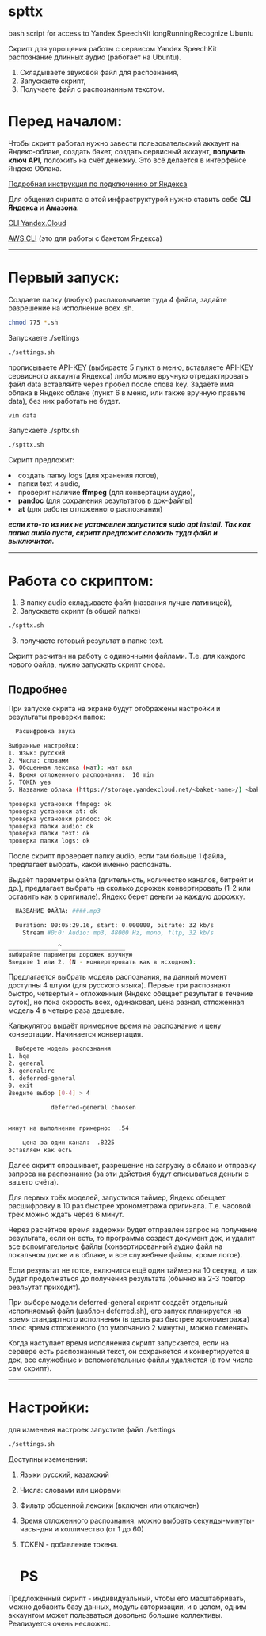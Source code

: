 # spttx 
bash script for access to Yandex SpeechKit longRunningRecognize Ubuntu

Скрипт для упрощения работы с сервисом Yandex SpeechKit распознание длинных аудио (работает на Ubuntu).
1. Складываете звуковой файл для распознания, 
2. Запускаете скрипт,
3. Получаете файл с распознанным текстом.


<H1> Перед началом:</H1>
Чтобы скрипт работал нужно завести пользовательский аккаунт на Яндекс-облаке, создать бакет, создать сервисный аккаунт, <b>получить ключ API</b>, положить на счёт денежку. Это всё делается в интерфейсе Яндекс Облака.

[Подробная инструкция по подключению от Яндекса](https://cloud.yandex.ru/docs/speechkit/quickstart) 

Для общения скрипта с этой инфраструктурой нужно ставить себе <b>CLI Яндекса</b> и <b>Амазона</b>:

[CLI Yandex.Cloud](https://cloud.yandex.ru/docs/cli/)

[AWS CLI](https://cloud.yandex.ru/docs/storage/tools/aws-cli) (это для работы с бакетом Яндекса)

<hr>
<H1> Первый запуск:</H1> 
Создаете папку (любую) распаковываете туда 4 файла, задайте разрешение на исполнение всех .sh. 

```bash
chmod 775 *.sh
```

Запускаете ./settings 
```bash
./settings.sh
```
прописываете API-KEY (выбираете 5 пункт в меню, вставляете API-KEY сервисного аккаунта Яндекса) либо можно вручную отредактировать файл data вставляйте через пробел после слова key. Задаёте имя облака в Яндекс облаке (пункт 6 в меню, или также вручную правьте data), без них работать не будет.

```bash
vim data
```
Запускаете ./spttx.sh
```bash
./spttx.sh
```
Скрипт предложит:
<li> создать папку logs (для хранения логов),
<li> папки text и audio,
<li> проверит наличие <b> ffmpeg</b> (для конвертации аудио), 
<li> <b>pandoc</b> (для сохранения результатов в док-файлы) 
<li> <b>at</b> (для работы отложенного распознания)
  
***если кто-то из них не установлен запустится sudo apt install. Так как папка audio пуста, скрипт предложит сложить туда файл и выключится.***
  
<hr>
<H1> Работа со скриптом:</H1> 

1. В папку audio складываете файл (названия лучше латиницей), 
2. Запускаете скрипт (в общей папке) 
```bash
./spttx.sh
```
3. получаете готовый результат в папке text.

Скрипт расчитан на работу с одиночными файлами. Т.е. для каждого нового файла, нужно запускать скрипт снова.
    
<H2> Подробнее </H2>  
При запуске скрита на экране будут отображены настройки и результаты проверки папок:
  
```bash  
  Расшифровка звука

Выбранные настройки:
1. Язык: русский
2. Числа: словами
3. Обсценная лексика (мат): мат вкл
4. Время отложенного распознания:  10 min
5. TOKEN yes
6. Название облака (https://storage.yandexcloud.net/<baket-name>/) <baken-name>

проверка установки ffmpeg: ok
проверка установки at: ok
проверка установки pandoc: ok
проверка папки audio: ok
проверка папки text: ok
проверка папки logs: ok
```
  
  
После скрипт проверяет папку audio, если там больше 1 файла, предлагает выбрать, какой именно распознать. 
 
Выдаёт параметры файла (длительнсть, количество каналов, битрейт и др.), предлагает выбрать на сколько дорожек конвертировать (1-2 или оставить как в оригинале). Яндекс берет деньги за каждую дорожку.
 
```bash
  НАЗВАНИЕ ФАЙЛА: ####.mp3

  Duration: 00:05:29.16, start: 0.000000, bitrate: 32 kb/s
    Stream #0:0: Audio: mp3, 48000 Hz, mono, fltp, 32 kb/s

______________^__________________
выбирайте параметры дорожек вручную
Введите 1 или 2, (N - конвертировать как в исходном):
```
  
Предлагается выбрать модель распознания, на данный момент доступны 4 штуки (для русского языка). Первые три распознают быстро, четвертый - отложенный (Яндекс обещает результат в течение суток), но пока скорость всех, одинаковая, цена разная, отложенная модель 4 в четыре раза дешевле.
  
Калькулятор выдаёт примерное время на распознание и цену конвертации. Начинается конвертация.

```bash
  Выберете модель распознания
1. hqa
2. general
3. general:rc
4. deferred-general
0. exit
Введите выбор [0-4] > 4

			deferred-general choosen


минут на выполнение примерно:  .54

	цена за один канал:  .8225
оставляем как есть
```

Далее скрипт спрашивает, разрешение на загрузку в облако и отправку запроса на распознание (за эти действия будут списываться деньги с вашего счёта).

Для первых трёх моделей, запустится таймер, Яндекс обещает расшифровку в 10 раз быстрее хронометража оригинала. Т.е. часовой трек можно ждать через 6 минут.

Через расчётное время задержки будет отправлен запрос на получение результата, если он есть, то программа создаст документ док, и удалит все вспомгательные файлы (конвертированный аудио файл на локальном диске и в облаке, и все служебные файлы, кроме логов).

Если результат не готов, включится ещё один таймер на 10 секунд, и так будет продолжаться до получения результата (обычно на 2-3 повтор резльутат приходит). 

При выборе модели deferred-general скрипт создаёт отдельный исполняемый файл (шаблон deferred.sh), его запуск планируется на время стандартного исполнения (в десть раз быстрее хронометража) плюс время отложенного (по умолчанию 2 минуты), можно поменять. 

Когда наступает время исполнения скрипт запускается, если на сервере есть распознанный текст, он сохраняется и конвертируется в док, все служебные и вспомогательные файлы удаляются (в том числе сам скрипт). 
<hr>
<H1> Настройки:</H1> 
для изменеия настроек запустите файл ./settings

```bash
./settings.sh
```
	
Доступны иземенения:
1. Языки русский, казахский
2. Числа: словами или цифрами
3. Фильтр обсценной лексики (включен или отключен) 
4. Время отложенного распознания:  можно выбрать секунды-минуты-часы-дни и колличество (от 1 до 60) 
5. TOKEN - добавление токена.
	
	<H1>PS</H1>
Предложенный скрипт - индивидуальный, чтобы его масштабривать, можно добавить базу данных, модуль авторизации, и в целом, одним аккаунтом может пользваться довольно большие коллективы. Реализуется очень несложно.
